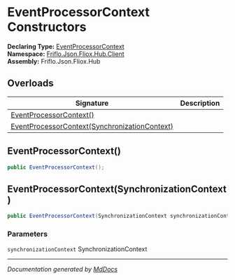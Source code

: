﻿<!--  
  <auto-generated>   
    The contents of this file were generated by a tool.  
    Changes to this file may be list if the file is regenerated  
  </auto-generated>   
-->

# EventProcessorContext Constructors

**Declaring Type:** [EventProcessorContext](../index.md)  
**Namespace:** [Friflo.Json.Fliox.Hub.Client](../../index.md)  
**Assembly:** Friflo.Json.Fliox.Hub

## Overloads

| Signature                                                                                     | Description |
| --------------------------------------------------------------------------------------------- | ----------- |
| [EventProcessorContext()](#eventprocessorcontext)                                             |             |
| [EventProcessorContext(SynchronizationContext)](#eventprocessorcontextsynchronizationcontext) |             |

## EventProcessorContext()

```csharp
public EventProcessorContext();
```

## EventProcessorContext(SynchronizationContext)

```csharp
public EventProcessorContext(SynchronizationContext synchronizationContext);
```

### Parameters

`synchronizationContext`  SynchronizationContext

___

*Documentation generated by [MdDocs](https://github.com/ap0llo/mddocs)*
